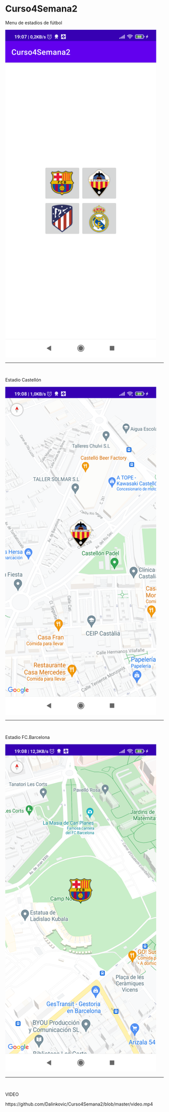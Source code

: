 # Curso4Semana2



<p>Menu de estadios de fútbol</p>
<img src="https://github.com/Dalinkovic/Curso4Semana2/blob/master/c4s2menu.png" width="480">
<hr><br>
<p>Estadio Castellón</p>
<img src="https://github.com/Dalinkovic/Curso4Semana2/blob/master/c4s2_cas.png" width="480">
<hr><br>
<p>Estadio FC.Barcelona</p>
<img src="https://github.com/Dalinkovic/Curso4Semana2/blob/master/c4s2_bar.png" width="480">
<hr><br>


<p>VIDEO</p>
https://github.com/Dalinkovic/Curso4Semana2/blob/master/video.mp4
